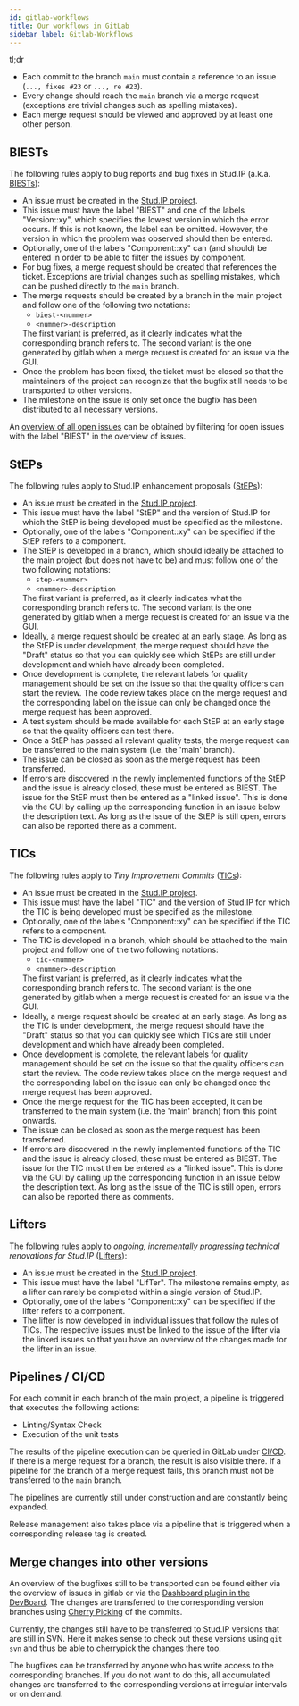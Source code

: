 ```yaml
---
id: gitlab-workflows
title: Our workflows in GitLab
sidebar_label: Gitlab-Workflows
---
```


tl;dr

- Each commit to the branch `main` must contain a reference to an issue (`..., fixes #23` or `..., re #23`).
- Every change should reach the `main` branch via a merge request (exceptions are trivial changes such as spelling mistakes).
- Each merge request should be viewed and approved by at least one other person.

## BIESTs

The following rules apply to bug reports and bug fixes in Stud.IP (a.k.a. [BIESTs](rules#biests)):

- An issue must be created in the [Stud.IP project](https://gitlab.studip.de/studip/studip).
- This issue must have the label "BIEST" and one of the labels "Version::xy", which specifies the lowest version in which the error occurs. If this is not known, the label can be omitted. However, the version in which the problem was observed should then be entered.
- Optionally, one of the labels "Component::xy" can (and should) be entered in order to be able to filter the issues by component.
- For bug fixes, a merge request should be created that references the ticket. Exceptions are trivial changes such as spelling mistakes, which can be pushed directly to the `main` branch.
- The merge requests should be created by a branch in the main project and follow one of the following two notations:
  <ul><li><code>biest-&lt;nummer&gt;</code></li><li><code>&lt;nummer&gt;-description</code></li></ul>
  The first variant is preferred, as it clearly indicates what the corresponding branch refers to. The second variant is the one generated by gitlab when a merge request is created for an issue via the GUI.
- Once the problem has been fixed, the ticket must be closed so that the maintainers of the project can recognize that the bugfix still needs to be transported to other versions.
- The milestone on the issue is only set once the bugfix has been distributed to all necessary versions.

An [overview of all open issues](https://gitlab.studip.de/studip/studip/-/issues?scope=all&state=opened&label_name%5B%5D=BIEST) can be obtained by filtering for open issues with the label "BIEST" in the overview of issues.

## StEPs

The following rules apply to Stud.IP enhancement proposals ([StEPs](Regeln#steps)):

- An issue must be created in the [Stud.IP project](https://gitlab.studip.de/studip/studip).
- This issue must have the label "StEP" and the version of Stud.IP for which the StEP is being developed must be specified as the milestone.
- Optionally, one of the labels "Component::xy" can be specified if the StEP refers to a component.
- The StEP is developed in a branch, which should ideally be attached to the main project (but does not have to be) and must follow one of the two following notations:
  <ul><li><code>step-&lt;nummer&gt;</code></li><li><code>&lt;nummer&gt;-description</code></li></ul>
  The first variant is preferred, as it clearly indicates what the corresponding branch refers to. The second variant is the one generated by gitlab when a merge request is created for an issue via the GUI.
- Ideally, a merge request should be created at an early stage. As long as the StEP is under development, the merge request should have the "Draft" status so that you can quickly see which StEPs are still under development and which have already been completed.
- Once development is complete, the relevant labels for quality management should be set on the issue so that the quality officers can start the review. The code review takes place on the merge request and the corresponding label on the issue can only be changed once the merge request has been approved.
- A test system should be made available for each StEP at an early stage so that the quality officers can test there.
- Once a StEP has passed all relevant quality tests, the merge request can be transferred to the main system (i.e. the 'main' branch).
- The issue can be closed as soon as the merge request has been transferred.
- If errors are discovered in the newly implemented functions of the StEP and the issue is already closed, these must be entered as BIEST. The issue for the StEP must then be entered as a "linked issue". This is done via the GUI by calling up the corresponding function in an issue below the description text. As long as the issue of the StEP is still open, errors can also be reported there as a comment.

## TICs

The following rules apply to _Tiny Improvement Commits_ ([TICs](rules#tics)):

- An issue must be created in the [Stud.IP project](https://gitlab.studip.de/studip/studip).
- This issue must have the label "TIC" and the version of Stud.IP for which the TIC is being developed must be specified as the milestone.
- Optionally, one of the labels "Component::xy" can be specified if the TIC refers to a component.
- The TIC is developed in a branch, which should be attached to the main project and follow one of the two following notations:
  <ul><li><code>tic-&lt;nummer&gt;</code></li><li><code>&lt;nummer&gt;-description</code></li></ul>
  The first variant is preferred, as it clearly indicates what the corresponding branch refers to. The second variant is the one generated by gitlab when a merge request is created for an issue via the GUI.
- Ideally, a merge request should be created at an early stage. As long as the TIC is under development, the merge request should have the "Draft" status so that you can quickly see which TICs are still under development and which have already been completed.
- Once development is complete, the relevant labels for quality management should be set on the issue so that the quality officers can start the review. The code review takes place on the merge request and the corresponding label on the issue can only be changed once the merge request has been approved.
- Once the merge request for the TIC has been accepted, it can be transferred to the main system (i.e. the 'main' branch) from this point onwards.
- The issue can be closed as soon as the merge request has been transferred.
- If errors are discovered in the newly implemented functions of the TIC and the issue is already closed, these must be entered as BIEST. The issue for the TIC must then be entered as a "linked issue". This is done via the GUI by calling up the corresponding function in an issue below the description text. As long as the issue of the TIC is still open, errors can also be reported there as comments.

## Lifters

The following rules apply to _ongoing, incrementally progressing technical renovations for Stud.IP_ ([Lifters](rules#lifters)):

- An issue must be created in the [Stud.IP project](https://gitlab.studip.de/studip/studip).
- This issue must have the label "LifTer". The milestone remains empty, as a lifter can rarely be completed within a single version of Stud.IP.
- Optionally, one of the labels "Component::xy" can be specified if the lifter refers to a component.
- The lifter is now developed in individual issues that follow the rules of TICs. The respective issues must be linked to the issue of the lifter via the linked issues so that you have an overview of the changes made for the lifter in an issue.

## Pipelines / CI/CD

For each commit in each branch of the main project, a pipeline is triggered that executes the following actions:

- Linting/Syntax Check
- Execution of the unit tests

The results of the pipeline execution can be queried in GitLab under [CI/CD](https://gitlab.studip.de/studip/studip/-/pipelines). If there is a merge request for a branch, the result is also visible there. If a pipeline for the branch of a merge request fails, this branch must not be transferred to the `main` branch.

The pipelines are currently still under construction and are constantly being expanded.

Release management also takes place via a pipeline that is triggered when a corresponding release tag is created.

## Merge changes into other versions

An overview of the bugfixes still to be transported can be found either via the overview of issues in gitlab or via the [Dashboard plugin in the DevBoard](https://develop.studip.de/studip/plugins.php/tractogitlabplugin/merge). The changes are transferred to the corresponding version branches using [Cherry Picking](https://www.atlassian.com/git/tutorials/cherry-pick) of the commits.

Currently, the changes still have to be transferred to Stud.IP versions that are still in SVN. Here it makes sense to check out these versions using `git svn` and thus be able to cherrypick the changes there too.

The bugfixes can be transferred by anyone who has write access to the corresponding branches. If you do not want to do this, all accumulated changes are transferred to the corresponding versions at irregular intervals or on demand.
